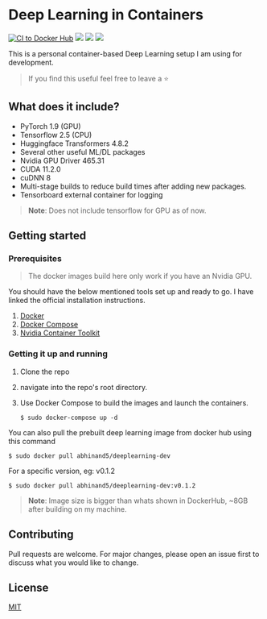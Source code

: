 # Deep Learning in Containers 

[![CI to Docker Hub](https://github.com/abhinand5/deeplearning-dev-containers/actions/workflows/buildAndPush.yml/badge.svg?branch=v0.1.1)](https://github.com/abhinand5/deeplearning-dev-containers/actions/workflows/buildAndPush.yml)
[![](https://img.shields.io/docker/pulls/abhinand5/deeplearning-dev.svg)](https://hub.docker.com/r/abhinand5/deeplearning-dev)
[![](https://img.shields.io/docker/image-size/abhinand5/deeplearning-dev)](https://hub.docker.com/r/abhinand5/deeplearning-dev)
[![](https://img.shields.io/docker/v/abhinand5/deeplearning-dev)](https://hub.docker.com/r/abhinand5/deeplearning-dev)

This is a personal container-based Deep Learning setup I am using for development.

> If you find this useful feel free to leave a :star:

## What does it include?
- PyTorch 1.9 (GPU)
- Tensorflow 2.5 (CPU)
- Huggingface Transformers 4.8.2 
- Several other useful ML/DL packages
- Nvidia GPU Driver 465.31
- CUDA 11.2.0
- cuDNN 8
- Multi-stage builds to reduce build times after adding new packages. 
- Tensorboard external container for logging

> **Note**: Does not include tensorflow for GPU as of now. 

## Getting started

### Prerequisites

> The docker images build here only work if you have an Nvidia GPU.

You should have the below mentioned tools set up and ready to go. I have linked the official installation instructions.
1. [Docker](https://docs.docker.com/engine/install/)
2. [Docker Compose](https://docs.docker.com/compose/install/)
3. [Nvidia Container Toolkit](https://docs.nvidia.com/datacenter/cloud-native/container-toolkit/install-guide.html#docker)

### Getting it up and running
1. Clone the repo
2. navigate into the repo's root directory. 
3. Use Docker Compose to build the images and launch the containers. 

    `$ sudo docker-compose up -d`

You can also pull the prebuilt deep learning image from docker hub using this command

`$ sudo docker pull abhinand5/deeplearning-dev`

For a specific version, eg: v0.1.2

`$ sudo docker pull abhinand5/deeplearning-dev:v0.1.2`

> **Note**: Image size is bigger than whats shown in DockerHub, ~8GB after building on my machine.

## Contributing
Pull requests are welcome. For major changes, please open an issue first to discuss what you would like to change.

## License
[MIT](https://choosealicense.com/licenses/mit/)